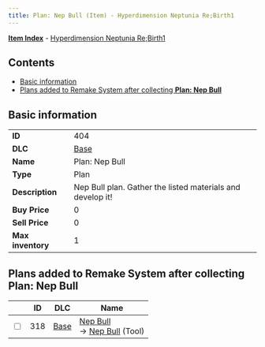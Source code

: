 ```yaml
---
title: Plan: Nep Bull (Item) - Hyperdimension Neptunia Re;Birth1
---
```


[**Item Index**](/neptunia/rb1/item/index.html) - [Hyperdimension Neptunia Re;Birth1](/neptunia/rb1)

## Contents

- [Basic information](#basic-information)
- [Plans added to Remake System after collecting **Plan: Nep Bull**](#plans-added-to-remake-system-after-collecting-plan-nep-bull)

## Basic information

|   |   |
| -- | -- |
| **ID** | 404 |
| **DLC** | [Base](/neptunia/rb1/dlc/1-base.html) |
| **Name** | Plan: Nep Bull |
| **Type** | Plan |
| **Description** | Nep Bull plan. Gather the listed materials and develop it! |
| **Buy Price** | 0 |
| **Sell Price** | 0 |
| **Max inventory** | 1 |


## Plans added to Remake System after collecting **Plan: Nep Bull**

|    | ID | DLC | Name |
| -- | -- | --- | ---- |
| <input type="checkbox" id="rb1-remake-1-318" class="trackbox" /> | 318 | [Base](/neptunia/rb1/dlc/1-base.html) | [Nep Bull](/neptunia/rb1/remake/1-318-nep-bull.html)<br /> → [Nep Bull](/neptunia/rb1/item/1-5-nep-bull.html) (Tool) |
